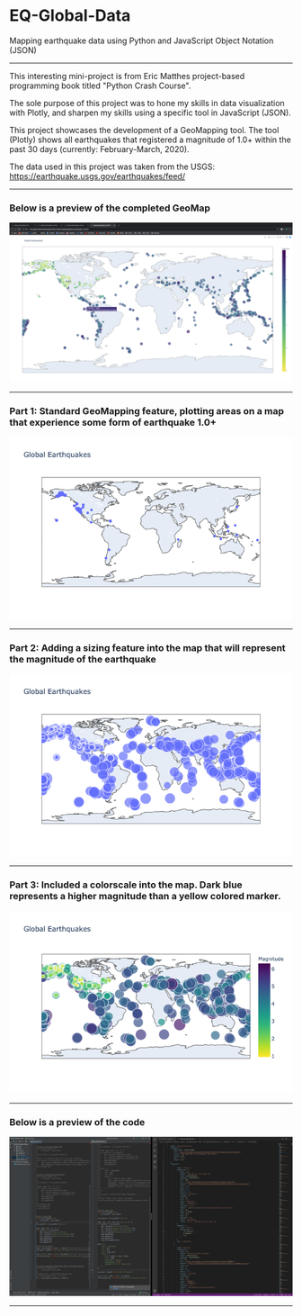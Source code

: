 # EQ-Global-Data
Mapping earthquake data using Python and JavaScript Object Notation (JSON)

------------------------------------------------------------------------------------------------------------------------------

This interesting mini-project is from Eric Matthes project-based programming book titled "Python Crash Course". 

The sole purpose of this project was to hone my skills in data visualization with Plotly, and sharpen my skills using a specific tool in JavaScript (JSON). 

This project showcases the development of a GeoMapping tool. The tool (Plotly) shows all earthquakes that registered a magnitude of 1.0+ within the past 30 days (currently: February-March, 2020). 

The data used in this project was taken from the USGS: https://earthquake.usgs.gov/earthquakes/feed/

------------------------------------------------------------------------------------------------------------------------------

### Below is a preview of the completed GeoMap

![](preview/pt4.png)

------------------------------------------------------------------------------------------------------------------------------

### Part 1: Standard GeoMapping feature, plotting areas on a map that experience some form of earthquake 1.0+

![](preview/pt1.png)

------------------------------------------------------------------------------------------------------------------------------

### Part 2: Adding a sizing feature into the map that will represent the magnitude of the earthquake

![](preview/pt2.png)

------------------------------------------------------------------------------------------------------------------------------

### Part 3: Included a colorscale into the map. Dark blue represents a higher magnitude than a yellow colored marker.

![](preview/pt3.png)

------------------------------------------------------------------------------------------------------------------------------

### Below is a preview of the code

![](preview/code.png)

------------------------------------------------------------------------------------------------------------------------------
